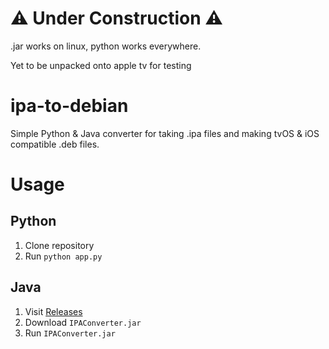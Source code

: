 # ⚠️ Under Construction ⚠️
.jar works on linux, python works everywhere.

Yet to be unpacked onto apple tv for testing

# ipa-to-debian
Simple Python &amp; Java converter for taking .ipa files and making tvOS &amp; iOS compatible .deb files.


# Usage
## Python
1. Clone repository
2. Run ```python app.py```

## Java
1. Visit <a href="https://github.com/gnhen/ipa-to-debian/releases">Releases</a>
2. Download `IPAConverter.jar`
3. Run `IPAConverter.jar`
